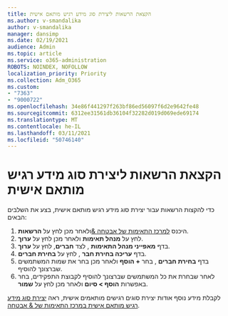 ```yaml
---
title: הקצאת הרשאות ליצירת סוג מידע רגיש מותאם אישית
ms.author: v-smandalika
author: v-smandalika
manager: dansimp
ms.date: 02/19/2021
audience: Admin
ms.topic: article
ms.service: o365-administration
ROBOTS: NOINDEX, NOFOLLOW
localization_priority: Priority
ms.collection: Adm_O365
ms.custom:
- "7363"
- "9000722"
ms.openlocfilehash: 34e86f441297f263bf86ed56097f6d2e9642fe48
ms.sourcegitcommit: 6312ee31561db36104f32282d019d069ede69174
ms.translationtype: MT
ms.contentlocale: he-IL
ms.lasthandoff: 03/11/2021
ms.locfileid: "50746140"
---
```

# <a name="assign-permissions-for-custom-sensitive-information-type-creation"></a>הקצאת הרשאות ליצירת סוג מידע רגיש מותאם אישית

כדי להקצות הרשאות עבור יצירת סוג מידע רגיש מותאם אישית, בצע את השלבים הבאים:

1. היכנס [למרכז התאימות של אבטחה &](https://sip.protection.office.com/)ולאחר מכן לחץ על **הרשאות**.
2. לחץ על **מנהל תאימות** ולאחר מכן לחץ על **ערוך**.
3. בדף **מאפייני מנהל התאימות** , לצד **חברים**, לחץ על **ערוך**.
4. בדף **עריכה בחירת חבר** , לחץ על **בחירת חברים**.
5. בדף **בחירת חברים** , בחר **+ הוסף** ולאחר מכן בחר את שמות המשתמשים שברצונך להוסיף.
6. לאחר שבחרת את כל המשתמשים שברצונך להוסיף לקבוצת התפקידים, בחר באפשרות **הוסף > סיום** ולאחר מכן לחץ על **שמור**.

לקבלת מידע נוסף אודות יצירת סוגים רגישים מותאמים אישית, ראה [יצירת סוג מידע רגיש מותאם אישית במרכז התאימות של & אבטחה](https://docs.microsoft.com/microsoft-365/compliance/create-a-custom-sensitive-information-type).